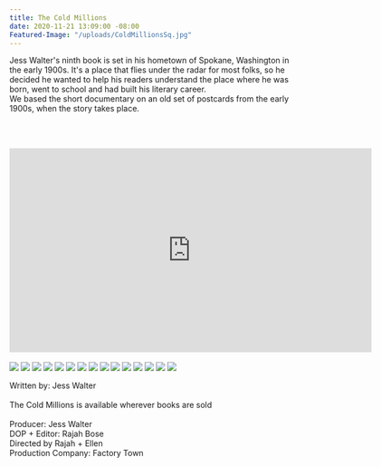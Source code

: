 ```yaml
---
title: The Cold Millions
date: 2020-11-21 13:09:00 -08:00
Featured-Image: "/uploads/ColdMillionsSq.jpg"
---
```


Jess Walter's ninth book is set in his hometown of Spokane, Washington in the early 1900s. It's a place that flies under the radar for most folks, so he decided he wanted to help his readers understand the place where he was born, went to school and had built his literary career.  
We based the short documentary on an old set of postcards from the early 1900s, when the story takes place. 

<BR><BR>


<iframe src="https://player.vimeo.com/video/453414448" width="640" height="360" frameborder="0" allow="autoplay; fullscreen" allowfullscreen></iframe>

<BR>
<BR>


<div class="gallery" data-columns="3">
<img src="/uploads/FactoryTown_MusicVideo-SlowItDownWindoe1006.jpg" />
<img src="/uploads/FactoryTown_MusicVideo-SlowItDownWindoe1004.jpg" />
<img src="/uploads/FactoryTown_MusicVideo-SlowItDownWindoe1007.jpg" />
<img src="/uploads/FactoryTown_MusicVideo-SlowItDownWindoe1005.jpg" />
<img src="/uploads/FactoryTown_MusicVideo-SlowItDownWindoe1001.jpg" />
<img src="/uploads/FactoryTown_MusicVideo-SlowItDownWindoe1003.jpg" />
<img src="/uploads/FactoryTown_MusicVideo-SlowItDownWindoe1002.jpg" />
<img src="/uploads/FactoryTown_MusicVideo-SlowItDownWindoe1008.jpg" />
<img src="/uploads/FactoryTown_MusicVideo-SlowItDownWindoe1015.jpg" />
<img src="/uploads/FactoryTown_MusicVideo-SlowItDownWindoe1012.jpg" />
<img src="/uploads/FactoryTown_MusicVideo-SlowItDownWindoe1014.jpg" />
<img src="/uploads/FactoryTown_MusicVideo-SlowItDownWindoe1009.jpg" />
<img src="/uploads/FactoryTown_MusicVideo-SlowItDownWindoe1018.jpg" />
<img src="/uploads/FactoryTown_MusicVideo-SlowItDownWindoe1017.jpg" />
<img src="/uploads/FactoryTown_MusicVideo-SlowItDownWindoe1016.jpg" />

</div>




Written by: Jess Walter <BR>
<BR>
The Cold Millions is available wherever books are sold
<BR>
<BR>
Producer: Jess Walter<BR>
DOP \+ Editor: Rajah Bose<BR>
Directed by Rajah \+ Ellen<BR>
Production Company: Factory Town<BR>


